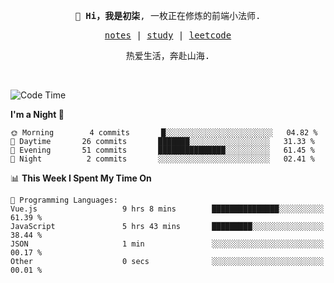 <p align="center">
  <samp>
    <span><strong>👋 Hi，我是初柒</strong>,</span>
    <span>一枚正在修炼的前端小法师.</span>
  </samp>
</p>

<p align="center">
  <samp>
    <a href="https://www.wolai.com/dec-seven/wyPFvMTwAcD9muc6RMfThB">notes</a> |
    <a href="https://github.com/dec-seven/fe-study">study</a> |
    <a href="https://leetcode.cn/u/dec-seven/">leetcode</a>
  </samp>
</p>
<p align="center">
  <samp>
    <span>热爱生活，奔赴山海.</span>
  </samp>
</p>
<br>

<!--START_SECTION:waka-->
![Code Time](http://img.shields.io/badge/Code%20Time-548%20hrs%2057%20mins-blue)

**I'm a Night 🦉** 

```text
🌞 Morning        4 commits       █░░░░░░░░░░░░░░░░░░░░░░░░   04.82 % 
🌆 Daytime       26 commits       ███████░░░░░░░░░░░░░░░░░░   31.33 % 
🌃 Evening       51 commits       ███████████████░░░░░░░░░░   61.45 % 
🌙 Night          2 commits       ░░░░░░░░░░░░░░░░░░░░░░░░░   02.41 % 

```


📊 **This Week I Spent My Time On** 

```text
💬 Programming Languages: 
Vue.js                   9 hrs 8 mins        ███████████████░░░░░░░░░░   61.39 % 
JavaScript               5 hrs 43 mins       █████████░░░░░░░░░░░░░░░░   38.44 % 
JSON                     1 min               ░░░░░░░░░░░░░░░░░░░░░░░░░   00.17 % 
Other                    0 secs              ░░░░░░░░░░░░░░░░░░░░░░░░░   00.01 % 

```


<!--END_SECTION:waka-->

